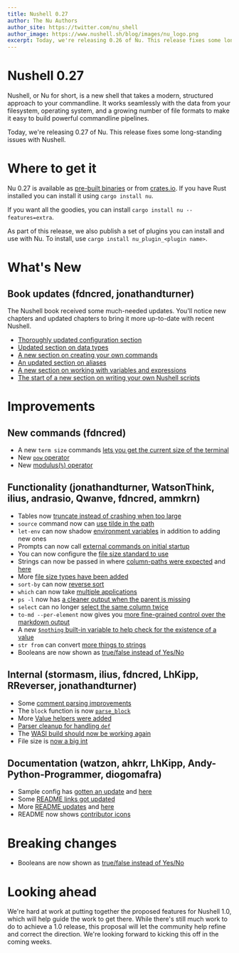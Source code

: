 ```yaml
---
title: Nushell 0.27
author: The Nu Authors
author_site: https://twitter.com/nu_shell
author_image: https://www.nushell.sh/blog/images/nu_logo.png
excerpt: Today, we're releasing 0.26 of Nu. This release fixes some long-standing issues with Nushell.
---
```


# Nushell 0.27

Nushell, or Nu for short, is a new shell that takes a modern, structured approach to your commandline. It works seamlessly with the data from your filesystem, operating system, and a growing number of file formats to make it easy to build powerful commandline pipelines.

Today, we're releasing 0.27 of Nu. This release fixes some long-standing issues with Nushell.

<!-- more -->

# Where to get it

Nu 0.27 is available as [pre-built binaries](https://github.com/nushell/nushell/releases/tag/0.27.0) or from [crates.io](https://crates.io/crates/nu). If you have Rust installed you can install it using `cargo install nu`.

If you want all the goodies, you can install `cargo install nu --features=extra`.

As part of this release, we also publish a set of plugins you can install and use with Nu. To install, use `cargo install nu_plugin_<plugin name>`.

# What's New

## Book updates (fdncred, jonathandturner)

The Nushell book received some much-needed updates. You'll notice new chapters and updated chapters to bring it more up-to-date with recent Nushell.

* [Thoroughly updated configuration section](https://www.nushell.sh/book/configuration.html)
* [Updated section on data types](https://www.nushell.sh/book/types_of_data.html)
* [A new section on creating your own commands](https://www.nushell.sh/book/custom_commands.html)
* [An updated section on aliases](https://www.nushell.sh/book/aliases.html)
* [A new section on working with variables and expressions](https://www.nushell.sh/book/variables_and_invocations.html)
* [The start of a new section on writing your own Nushell scripts](https://www.nushell.sh/book/scripts.html)

# Improvements

## New commands (fdncred)

* A new `term size` commands [lets you get the current size of the terminal](https://github.com/nushell/nushell/pull/3038)
* New [`pow` operator](https://github.com/nushell/nushell/pull/2976)
* New [modulus(`%`) operator](https://github.com/nushell/nushell/pull/2975)

## Functionality (jonathandturner, WatsonThink, ilius, andrasio, Qwanve, fdncred, ammkrn)

* Tables now [truncate instead of crashing when too large](https://github.com/nushell/nushell/pull/3061)
* `source` command now can [use tilde in the path](https://github.com/nushell/nushell/pull/3059)
* `let-env` can now shadow [environment variables](https://github.com/nushell/nushell/pull/3057) in addition to adding new ones
* Prompts can now call [external commands on initial startup](https://github.com/nushell/nushell/pull/3056)
* You can now configure the [file size standard to use](https://github.com/nushell/nushell/pull/3045)
* Strings can now be passed in where [column-paths were expected](https://github.com/nushell/nushell/pull/3048) and [here](https://github.com/nushell/nushell/pull/3016)
* More [file size types have been added](https://github.com/nushell/nushell/pull/3035)
* `sort-by` can now [reverse sort](https://github.com/nushell/nushell/pull/3025)
* `which` can now take [multiple applications](https://github.com/nushell/nushell/pull/3024)
* `ps -l` now has [a cleaner output when the parent is missing](https://github.com/nushell/nushell/pull/3015)
* `select` can no longer [select the same column twice](https://github.com/nushell/nushell/pull/3012)
* `to-md --per-element` now gives you [more fine-grained control over the markdown output](https://github.com/nushell/nushell/pull/2997)
* A new [`$nothing` built-in variable to help check for the existence of a value](https://github.com/nushell/nushell/pull/2995)
* `str from` can convert [more things to strings](https://github.com/nushell/nushell/pull/2977)
* Booleans are now shown as [true/false instead of Yes/No](https://github.com/nushell/nushell/pull/3043)

## Internal (stormasm, ilius, fdncred, LhKipp, RReverser, jonathandturner)

* Some [comment parsing improvements](https://github.com/nushell/nushell/pull/3053)
* The `block` function is now [`parse_block`](https://github.com/nushell/nushell/pull/3047)
* More [Value helpers were added](https://github.com/nushell/nushell/pull/3000)
* [Parser cleanup for handling `def`](https://github.com/nushell/nushell/pull/2986)
* The [WASI build should now be working again](https://github.com/nushell/nushell/pull/2983)
* File size is [now a big int](https://github.com/nushell/nushell/pull/2984)

## Documentation (watzon, ahkrr, LhKipp, Andy-Python-Programmer, diogomafra)

* Sample config has [gotten an update](https://github.com/nushell/nushell/pull/3060) and [here](https://github.com/nushell/nushell/pull/3031)
* Some [README links got updated](https://github.com/nushell/nushell/pull/3052)
* More [README updates](https://github.com/nushell/nushell/pull/3013) and [here](https://github.com/nushell/nushell/pull/2996)
* README now shows [contributor icons](https://github.com/nushell/nushell/pull/2993)

# Breaking changes

* Booleans are now shown as [true/false instead of Yes/No](https://github.com/nushell/nushell/pull/3043)

# Looking ahead

We're hard at work at putting together the proposed features for Nushell 1.0, which will help guide the work to get there. While there's still much work to do to achieve a 1.0 release, this proposal will let the community help refine and correct the direction. We're looking forward to kicking this off in the coming weeks.
